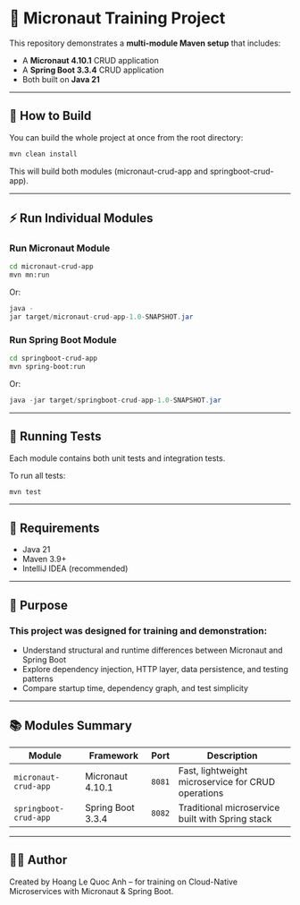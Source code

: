 # 🧩 Micronaut Training Project

This repository demonstrates a **multi-module Maven setup** that includes:

- A **Micronaut 4.10.1** CRUD application
- A **Spring Boot 3.3.4** CRUD application
- Both built on **Java 21**

---

## 🚀 How to Build

You can build the whole project at once from the root directory:

```bash
mvn clean install
```

This will build both modules (micronaut-crud-app and springboot-crud-app).

---

## ⚡ Run Individual Modules

### Run Micronaut Module

```bash
cd micronaut-crud-app
mvn mn:run
```

Or:

```java
java -
jar target/micronaut-crud-app-1.0-SNAPSHOT.jar
```

### Run Spring Boot Module

```bash
cd springboot-crud-app
mvn spring-boot:run

```

Or:

```java
java -jar target/springboot-crud-app-1.0-SNAPSHOT.jar
```

---

## 🧪 Running Tests

Each module contains both unit tests and integration tests.

To run all tests:

```bash
mvn test
```

---

## 🧰 Requirements

- Java 21
- Maven 3.9+
- IntelliJ IDEA (recommended)

---

## 🎯 Purpose

### This project was designed for training and demonstration:

- Understand structural and runtime differences between Micronaut and Spring Boot
- Explore dependency injection, HTTP layer, data persistence, and testing patterns
- Compare startup time, dependency graph, and test simplicity

---

## 📚 Modules Summary

| Module                | Framework         | Port   | Description                                        |
|-----------------------|-------------------|--------|----------------------------------------------------|
| `micronaut-crud-app`  | Micronaut 4.10.1  | `8081` | Fast, lightweight microservice for CRUD operations |
| `springboot-crud-app` | Spring Boot 3.3.4 | `8082` | Traditional microservice built with Spring stack   |

---

## 👨‍💻 Author

Created by Hoang Le Quoc Anh – for training on Cloud-Native Microservices with Micronaut & Spring Boot.



